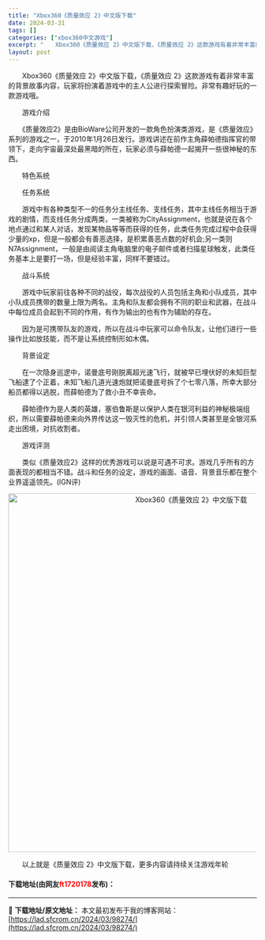 ```yaml
---
title: "Xbox360《质量效应 2》中文版下载"
date: 2024-03-31
tags: []
categories: ["xbox360中文游戏"]
excerpt: "　　Xbox360《质量效应 2》中文版下载，《质量效应 2》这款游戏有着非常丰富的背景故事内容，玩家将扮演着游戏中的主人公进行探索冒险。非常有趣好玩的一款游戏哦。 　　游戏介绍 　　《质量效应2》是由BioWare公司开发的一款角色扮演类游戏，是《质量效应》系列的游戏之一，于2010年1月26日发&hellip;"
layout: post
---
```


 <p>　　Xbox360《质量效应 2》中文版下载，《质量效应 2》这款游戏有着非常丰富的背景故事内容，玩家将扮演着游戏中的主人公进行探索冒险。非常有趣好玩的一款游戏哦。</p> <p>　　游戏介绍</p> <p>　　《质量效应2》是由BioWare公司开发的一款角色扮演类游戏，是《质量效应》系列的游戏之一，于2010年1月26日发行。游戏讲述在前作主角薛帕德指挥官的带领下，走向宇宙最深处最黑暗的所在，玩家必须与薛帕德一起揭开一些很神秘的东西。</p> <p>　　特色系统</p> <p>　　任务系统</p> <p>　　游戏中有各种类型不一的任务分主线任务、支线任务，其中主线任务相当于游戏的剧情，而支线任务分成两类，一类被称为CityAssignment，也就是说在各个地点通过和某人对话，发现某物品等等而获得的任务，此类任务完成过程中会获得少量的xp，但是一般都会有善恶选择，是积累善恶点数的好机会;另一类则N7Assignment，一般是由阅读主角电脑里的电子邮件或者扫描星球触发，此类任务基本上是要打一场，但是经验丰富，同样不要错过。</p> <p>　　战斗系统</p> <p>　　游戏中玩家前往各种不同的战役，每次战役的人员包括主角和小队成员，其中小队成员携带的数量上限为两名。主角和队友都会拥有不同的职业和武器，在战斗中每位成员会起到不同的作用，有作为输出的也有作为辅助的存在。</p> <p>　　因为是可携带队友的游戏，所以在战斗中玩家可以命令队友，让他们进行一些操作比如放技能，而不是让系统控制形如木偶。</p> <p>　　背景设定</p> <p>　　在一次隐身巡逻中，诺曼底号刚脱离超光速飞行，就被早已埋伏好的未知巨型飞船逮了个正着，未知飞船几道光速炮就把诺曼底号拆了个七零八落，所幸大部分船员都得以逃脱，而薛帕德为了救小丑不幸丧命。</p> <p>　　薛帕德作为是人类的英雄，塞伯鲁斯是以保护人类在银河利益的神秘极端组织，所以需要薛帕德来向外界传达这一毁灭性的危机，并引领人类甚至是全银河系走出困境，对抗收割者。</p> <p>　　游戏评测</p> <p>　　类似《质量效应2》这样的优秀游戏可以说是可遇不可求。游戏几乎所有的方面表现的都相当不错。战斗和任务的设定，游戏的画面、语音、背景音乐都在整个业界遥遥领先。(IGN评)</p> <p align="center"><img align="" border="0" src="https://lad.sfcrom.cn/wp-content/uploads/2024/03/20240330_66083dfc6badb.jpg" width="726" alt="Xbox360《质量效应 2》中文版下载" /></p> <p>　　以上就是《质量效应 2》中文版下载，更多内容请持续关注游戏年轮</p> <p><h4>下载地址(由网友<font color="red">ft1720178</font>发布)：</h4></p> 

---
📖 **下载地址/原文地址：** 本文最初发布于我的博客网站：[https://lad.sfcrom.cn/2024/03/98274/](https://lad.sfcrom.cn/2024/03/98274/)
